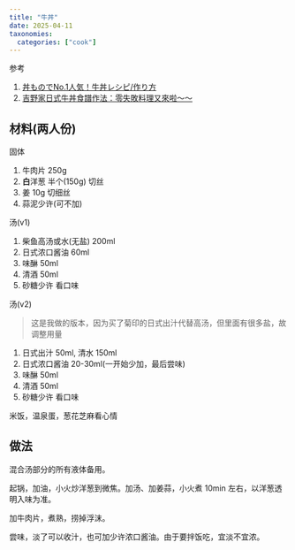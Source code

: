 ```yaml
---
title: "牛丼"
date: 2025-04-11
taxonomies:
  categories: ["cook"]
---
```


参考
1. [丼ものでNo.1人気！牛丼レシピ/作り方](https://www.sirogohan.com/recipe/gyuudon/)
2. [吉野家日式牛丼食譜作法：零失敗料理又來啦～～](https://chrysie.pixnet.net/blog/post/116873534)

## 材料(两人份)

固体
1. 牛肉片 250g
2. **白**洋葱 半个(150g) 切丝
3. 姜 10g 切细丝
4. 蒜泥少许(可不加)

汤(v1)
1. 柴鱼高汤或水(无盐) 200ml
2. 日式浓口酱油 60ml
3. 味醂 50ml
4. 清酒 50ml
5. 砂糖少许 看口味

汤(v2)
> 这是我做的版本，因为买了菊印的日式出汁代替高汤，但里面有很多盐，故调整用量
1. 日式出汁 50ml, 清水 150ml
2. 日式浓口酱油 20-30ml(一开始少加，最后尝味)
3. 味醂 50ml
4. 清酒 50ml
5. 砂糖少许 看口味

米饭，温泉蛋，葱花芝麻看心情

## 做法

混合汤部分的所有液体备用。

起锅，加油，小火炒洋葱到微焦。加汤、加姜蒜，小火煮 10min 左右，以洋葱透明入味为准。

加牛肉片，煮熟，捞掉浮沫。

尝味，淡了可以收汁，也可加少许浓口酱油。由于要拌饭吃，宜淡不宜浓。

